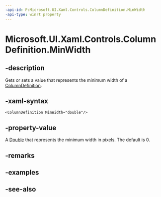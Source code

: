 ```yaml
---
-api-id: P:Microsoft.UI.Xaml.Controls.ColumnDefinition.MinWidth
-api-type: winrt property
---
```


<!-- Property syntax
public double MinWidth { get;  set; }
-->

# Microsoft.UI.Xaml.Controls.ColumnDefinition.MinWidth

## -description
Gets or sets a value that represents the minimum width of a [ColumnDefinition](columndefinition.md).

## -xaml-syntax
```xaml
<ColumnDefinition MinWidth="double"/>
```


## -property-value
A [Double](/dotnet/api/system.double?redirectedfrom=MSDN) that represents the minimum width in pixels. The default is 0.

## -remarks

## -examples

## -see-also
